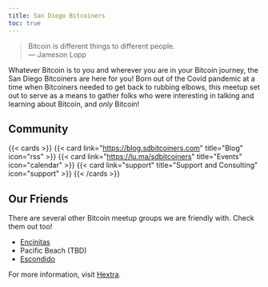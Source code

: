 ```yaml
---
title: San Diego Bitcoiners
toc: true
---
```


> Bitcoin is different things to different people. <br />
> — Jameson Lopp

Whatever Bitcoin is to you and wherever you are in your Bitcoin journey, the San Diego Bitcoiners are here for you! Born out of the Covid pandemic at a time when Bitcoiners needed to get back to rubbing elbows, this meetup set out to serve as a means to gather folks who were interesting in talking and learning about Bitcoin, and _only_ Bitcoin!

## Community

{{< cards >}}
  {{< card link="https://blog.sdbitcoiners.com" title="Blog" icon="rss" >}}
  {{< card link="https://lu.ma/sdbitcoiners" title="Events" icon="calendar" >}}
  {{< card link="support" title="Support and Consulting" icon="support" >}}
{{< /cards >}}

## Our Friends

There are several other Bitcoin meetup groups we are friendly with. Check them out too!
* [Encinitas](https://lu.ma/calendar/cal-3zDGZ6vPHuIqgAO)
* Pacific Beach (TBD)
* [Escondido](https://lu.ma/calendar/cal-7fsYTR7N4Yfc6Ed)

For more information, visit [Hextra](https://imfing.github.io/hextra).
